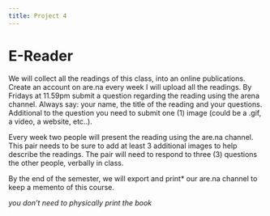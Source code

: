 ```yaml
---
title: Project 4
---
```


# E-Reader

We will collect all the readings of this class, into an online publications.
Create an account on are.na every week I will upload all the readings. 
By Fridays at 11.59pm submit a question regarding the reading using the arena channel. Always say: your name, the title of the reading and your questions. Additional to the question you need to submit one (1) image (could be a .gif, a video, a website, etc..). <br>

Every week two people will present the reading using the are.na channel. 
This pair needs to be sure to add at least 3 additional images to help describe the readings. The pair will need to respond to three (3) questions the other people, verbally in class. <br>

By the end of the semester, we will export and print* our are.na channel to keep a memento of this course. <br>


<em> you don’t need to physically print the book <em>
